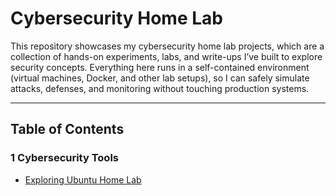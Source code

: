 # Cybersecurity Home Lab

This repository showcases my cybersecurity home lab projects, which are a collection of hands-on experiments, labs, and write-ups I’ve built to explore security concepts. Everything here runs in a self-contained environment (virtual machines, Docker, and other lab setups), so I can safely simulate attacks, defenses, and monitoring without touching production systems.

---

## Table of Contents

### 1 Cybersecurity Tools
- [Exploring Ubuntu Home Lab](1%20Cybersecurity%20Tools/Exploring%20Ubuntu%20Home%20Lab.md)